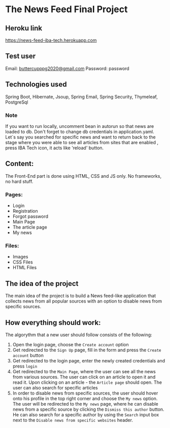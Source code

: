# The News Feed Final Project

## Heroku link

https://news-feed-iba-tech.herokuapp.com 

## Test user

Email: buttercupppg2020@gmail.com
Password: password

## Technologies used
Spring Boot, Hibernate, Jsoup, Spring Email, Spring Security, Thymeleaf, PostgreSql

### Note
If you want to run locally, uncomment bean in autorun so that news are loaded to db. Don't forget to change db credentials in application.yaml. 
Let`s say you searched for specific news and want to return back to the stage where you were able to see all articles from sites that are enabled , press IBA Tech icon, it acts like 'reload' button.

## Content:
The Front-End part is done using HTML, CSS and JS only. No frameworks, no hard stuff.

### Pages:

- Login
- Registration
- Forgot password 
- Main Page
- The article page
- My news

### Files:

- Images
- CSS Files
- HTML Files

## The idea of the project

The main idea of the project is to build a News feed-like application that collects news from all popular sources with an option to disable news from specific sources. 

## How everything should work: 
The algorythm that a new user should follow consists of the following:

1) Open the login page, choose the `Create account` option
2) Get redirected to the `Sign Up` page, fill in the form and press the `Create account` button
3) Get redirected to the login page, enter the newly created credentials and press `login`
4) Get redirected to the `Main Page`, where the user can see all the news from various sources. The user can click on an article to open it and read it. Upon clicking on an article - the `Article page` should open. The user can also search for specific articles
5) In order to disable news from specific sources, the user should hover onto his profile in the top right corner and choose the `My news` option. The user will be redirected to the `My news` page, where he can disable news from a specific source by clicking the `Dismiss this author` button. He can also search for a specific author by using the `Search` input box next to the `Disable news from specific websites` header.

